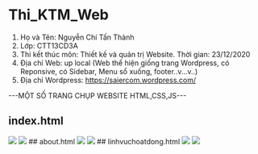 # Thi_KTM_Web
1. Họ và Tên: Nguyễn Chí Tấn Thành
2. Lớp: CTT13CD3A
3. Thi kết thúc môn: Thiết kế và quản trị Website. Thời gian: 23/12/2020
4. Địa chỉ Web: up local (Web thể hiện giống trang Wordpress, có Reponsive, có Sidebar, Menu sổ xuống, footer..v...v..)
5. Địa chỉ Wordpress: https://saiercom.wordpress.com/

---MỘT SỐ TRANG CHỤP WEBSITE HTML,CSS,JS---
## index.html
<img src="index.png"/>
<img src="index_responsive.png"/>
## about.html
<img src="about.png"/>
<img src="about_reponsive.png"/>
## linhvuchoatdong.html
<img src="linhvuchoatdong.png"/>
<img src="linhvuchoatdong_reponsive.png"/>

